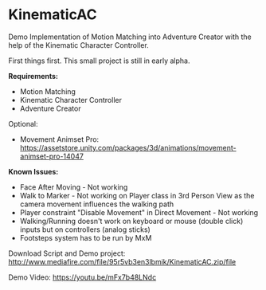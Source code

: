 # KinematicAC
Demo Implementation of Motion Matching into Adventure Creator with the help of the Kinematic Character Controller.

First things first. This small project is still in early alpha.

**Requirements:**
* Motion Matching
* Kinematic Character Controller
* Adventure Creator

Optional:
* Movement Animset Pro:  https://assetstore.unity.com/packages/3d/animations/movement-animset-pro-14047

**Known Issues:**
* Face After Moving - Not working
* Walk to Marker - Not working on Player class in 3rd Person View as the camera movement influences the walking path
* Player constraint "Disable Movement" in Direct Movement - Not working
* Walking/Running doesn't work on keyboard or mouse (double click) inputs but on controllers (analog sticks)
* Footsteps system has to be run by MxM

Download Script and Demo project: http://www.mediafire.com/file/95r5vb3en3lbmik/KinematicAC.zip/file

Demo Video:
https://youtu.be/mFx7b48LNdc
